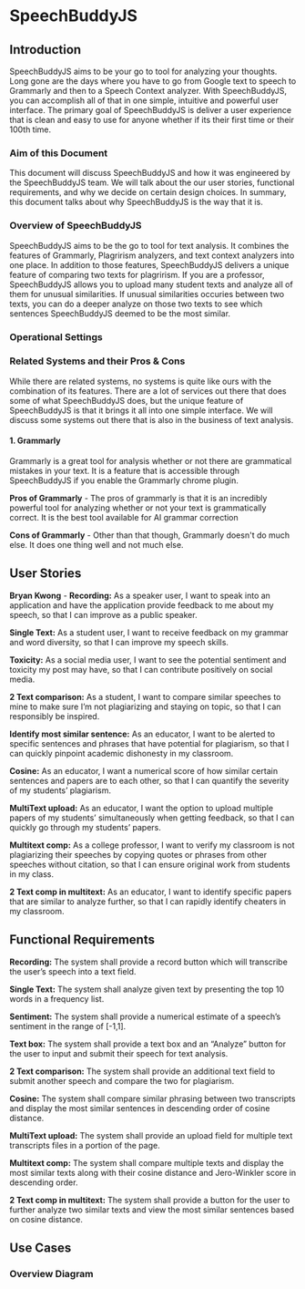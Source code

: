 # SpeechBuddyJS

## Introduction 

SpeechBuddyJS aims to be your go to tool for analyzing your thoughts. Long gone are the days where you have to go from Google text to speech to Grammarly and then to a Speech Context analyzer. With SpeechBuddyJS, you can accomplish all of that in one simple, intuitive and powerful user interface. The primary goal of SpeechBuddyJS is deliver a user experience that is clean and easy to use for anyone whether if its their first time or their 100th time. 

### Aim of this Document

This document will discuss SpeechBuddyJS and how it was engineered by the SpeechBuddyJS team. We will talk about the our user stories, functional requirements, and why we decide on certain design choices. In summary, this document talks about why SpeechBuddyJS is the way that it is. 

### Overview of SpeechBuddyJS

SpeechBuddyJS aims to be the go to tool for text analysis. It combines the features of Grammarly, Plagrirism analyzers, and text context analyzers into one place. In addition to those features, SpeechBuddyJS delivers a unique feature of comparing two texts for plagrirism. If you are a professor, SpeechBuddyJS allows you to upload many student texts and analyze all of them for unusual similarities. If unusual similarities occuries between two texts, you can do a deeper analyze on those two texts to see which sentences SpeechBuddyJS deemed to be the most similar. 

### Operational Settings 

### Related Systems and their Pros & Cons

While there are related systems, no systems is quite like ours with the combination of its features. There are a lot of services out there that does some of what SpeechBuddyJS does, but the unique feature of SpeechBuddyJS is that it brings it all into one simple interface. We will discuss some systems out there that is also in the business of text analysis. 

#### 1. Grammarly 
Grammarly is a great tool for analysis whether or not there are grammatical mistakes in your text. It is a feature that is accessible through SpeechBuddyJS if you enable the Grammarly chrome plugin. 

**Pros of Grammarly** - 
The pros of grammarly is that it is an incredibly powerful tool for analyzing whether or not your text is grammatically correct. It is the best tool available for AI grammar correction

**Cons of Grammarly** - 
Other than that though, Grammarly doesn't do much else. It does one thing well and not much else.


## User Stories
**Bryan Kwong** -
	**Recording:** 
As a speaker user, I want to speak into an application and have the application provide feedback to me about my speech, so that I can improve as a public speaker. 

**Single Text:**
As a student user, I want to receive feedback on my grammar and word diversity, so that I can improve my speech skills. 
	
**Toxicity:**
As a social media user, I want to see the potential sentiment and toxicity my post may have, so that I can contribute positively on social media.

**2 Text comparison:**
As a student, I want to compare similar speeches to mine to make sure I’m not plagiarizing and staying on topic, so that I can responsibly be inspired.

**Identify most similar sentence:**
As an educator, I want to be alerted to specific sentences and phrases that have potential for plagiarism, so that I can quickly pinpoint academic dishonesty in my classroom.

**Cosine:**
As an educator, I want a numerical score of how similar certain sentences and papers are to each other, so that I can quantify the severity of my students’ plagiarism.

**MultiText upload:**
As an educator, I want the option to upload multiple papers of my students’ simultaneously when getting feedback, so that I can quickly go through my students’ papers. 

**Multitext comp:**
As a college professor, I want to verify my classroom is not plagiarizing their speeches by copying quotes or phrases from other speeches without citation, so that I can ensure original work from students in my class. 

**2 Text comp in multitext:**
As an educator, I want to identify specific papers that are similar to analyze further, so that I can rapidly identify cheaters in my classroom.

## Functional Requirements 
**Recording:**
The system shall provide a record button which will transcribe the user’s speech into a text field.

**Single Text:**
The system shall analyze given text by presenting the top 10 words in a frequency list.

**Sentiment:**
The system shall provide a numerical estimate of a speech’s sentiment in the range of [-1,1].
	
**Text box:**
The system shall provide a text box and an “Analyze” button for the user to input and submit their speech for text analysis.

**2 Text comparison:**
The system shall provide an additional text field to submit another speech and compare the two for plagiarism. 

**Cosine:**
The system shall compare similar phrasing between two transcripts and display the most similar sentences in descending order of cosine distance. 

**MultiText upload:**
The system shall provide an upload field for multiple text transcripts files in a portion of the page. 

**Multitext comp:**
The system shall compare multiple texts and display the most similar texts along with their cosine distance and Jero-Winkler score in descending order. 

**2 Text comp in multitext:**
The system shall provide a button for the user to further analyze two similar texts and view the most similar sentences based on cosine distance. 

## Use Cases 
 
### Overview Diagram
